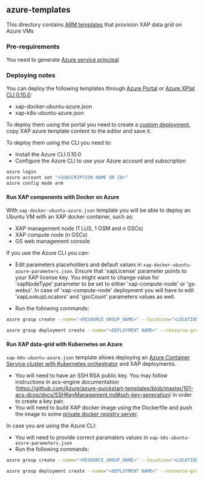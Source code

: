 ## azure-templates

This directory contains [ARM templates](https://azure.microsoft.com/en-gb/resources/templates/) that provision XAP data grid on Azure VMs

### Pre-requirements

You need to generate [Azure service principal](https://github.com/Azure/acs-engine/blob/master/docs/serviceprincipal.md) 

### Deploying notes

You can deploy the following templates through [Azure Portal](https://portal.azure.com) or [Azure XPlat CLI 0.10.0](https://github.com/Azure/azure-xplat-cli/releases/tag/v0.10.0-May2016):

- xap-docker-ubuntu-azure.json
- xap-k8s-ubuntu-azure.json

To deploy them using the portal you need to create a [custom deployment](https://portal.azure.com/#create/Microsoft.Template), copy XAP azure template content to the editor and save it.

To deploy them using the CLI you need to:

- Install the Azure CLI 0.10.0
- Configure the Azure CLI to use your Azure account and subscription

```bash
azure login
azure account set "<SUBSCRIPTION NAME OR ID>"
azure config mode arm
```

#### Run XAP components with Docker on Azure

With `xap-docker-ubuntu-azure.json` template you will be able to deploy an Ubuntu VM with an XAP docker container, such as:

- XAP management node (1 LUS, 1 GSM and n GSCs)
- XAP compute node (n GSCs)
- GS web management console

If you use the Azure CLI you can:

- Edit parameters placeholders and default values in `xap-docker-ubuntu-azure-parameters.json`. Ensure that 'xapLicense' parameter points to your XAP license key.
You might want to change value for 'xapNodeType' parameter to be set to either 'xap-compute-node' or 'gs-webui'. In case of 'xap-compute-node' deployment you will have to edit 'xapLookupLocators' and 'gscCount' parameters values as well.

- Run the following commands:

```bash
azure group create --name="<RESOURCE_GROUP_NAME>" --location="<LOCATION>"

azure group deployment create --name="<DEPLOYMENT NAME>" --resource-group="<RESOURCE_GROUP_NAME>" --template-file="azure-templates/xap-docker-ubuntu-azure.json" --parameters-file="azure-templates/xap-docker-ubuntu-azure-parameters.json"
```

#### Run XAP data-grid with Kubernetes on Azure

`xap-k8s-ubuntu-azure.json` template allows deploying an [Azure Container Service cluster with Kubernetes orchestrator](https://azure.microsoft.com/en-us/services/container-service/) and XAP deployments.

- You will need to have an SSH RSA public key. You may follow instructions in acs-engine documentation (https://github.com/Azure/azure-quickstart-templates/blob/master/101-acs-dcos/docs/SSHKeyManagement.md#ssh-key-generation) in order to create a key pair.
- You will need to build XAP docker image using the Dockerfile and push the image to some [private docker registry server](https://docs.docker.com/registry/deploying/). 

In case you are using the Azure CLI:

- You will need to provide correct paramaters values in `xap-k8s-ubuntu-azure-parameters.json` 
- Run the following commands:

```bash
azure group create --name="<RESOURCE_GROUP_NAME>" --location="<LOCATION>"

azure group deployment create --name="<DEPLOYMENT NAME>" --resource-group="<RESOURCE_GROUP_NAME>" --template-file="azure-templates/xap-k8s-ubuntu-azure.json" --parameters-file="azure-templates/xap-k8s-ubuntu-azure-parameters.json"
```
    
    
  